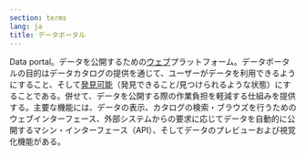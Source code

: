 ```yaml
---
section: terms
lang: ja
title: データポータル
---
```


Data portal。データを公開するための[ウェブ](/glossary/ja/terms/web/)プラットフォーム。データポータルの目的はデータカタログの提供を通じて、ユーザーがデータを利用できるようにすること、そして[発見可能](/glossary/ja/terms/discoverable/)（発見できること/見つけられるような状態）にすることである。併せて、データを公開する際の作業負担を軽減する仕組みを提供する。主要な機能には、データの表示、カタログの検索・ブラウズを行うためのウェブインターフェース、外部システムからの要求に応じてデータを自動的に公開するマシン・インターフェース（API）、そしてデータのプレビューおよび視覚化機能がある。
